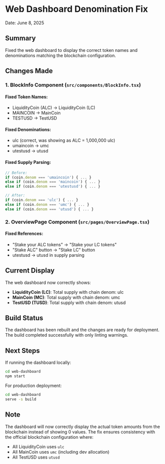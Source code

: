 # Web Dashboard Denomination Fix

Date: June 8, 2025

## Summary

Fixed the web dashboard to display the correct token names and denominations matching the blockchain configuration.

## Changes Made

### 1. BlockInfo Component (`src/components/BlockInfo.tsx`)

#### Fixed Token Names:
- LiquidityCoin (ALC) → LiquidityCoin (LC)
- MAINCOIN → MainCoin
- TESTUSD → TestUSD

#### Fixed Denominations:
- ulc (correct, was showing as ALC = 1,000,000 ulc)
- umaincoin → umc
- utestusd → utusd

#### Fixed Supply Parsing:
```typescript
// Before:
if (coin.denom === 'umaincoin') { ... }
else if (coin.denom === 'maincoin') { ... }
else if (coin.denom === 'utestusd') { ... }

// After:
if (coin.denom === 'ulc') { ... }
else if (coin.denom === 'umc') { ... }
else if (coin.denom === 'utusd') { ... }
```

### 2. OverviewPage Component (`src/pages/OverviewPage.tsx`)

#### Fixed References:
- "Stake your ALC tokens" → "Stake your LC tokens"
- "Stake ALC" button → "Stake LC" button
- utestusd → utusd in supply parsing

## Current Display

The web dashboard now correctly shows:
- **LiquidityCoin (LC)**: Total supply with chain denom: ulc
- **MainCoin (MC)**: Total supply with chain denom: umc
- **TestUSD (TUSD)**: Total supply with chain denom: utusd

## Build Status

The dashboard has been rebuilt and the changes are ready for deployment. The build completed successfully with only linting warnings.

## Next Steps

If running the dashboard locally:
```bash
cd web-dashboard
npm start
```

For production deployment:
```bash
cd web-dashboard
serve -s build
```

## Note

The dashboard will now correctly display the actual token amounts from the blockchain instead of showing 0 values. The fix ensures consistency with the official blockchain configuration where:
- All LiquidityCoin uses `ulc`
- All MainCoin uses `umc` (including dev allocation)
- All TestUSD uses `utusd`